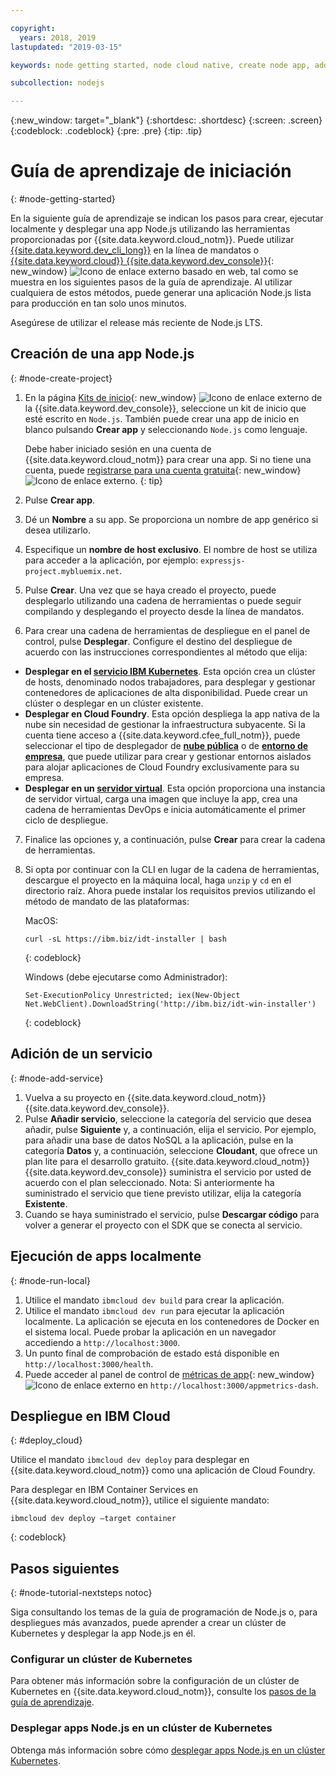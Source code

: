 ```yaml
---

copyright:
  years: 2018, 2019
lastupdated: "2019-03-15"

keywords: node getting started, node cloud native, create node app, add node service, node programming guide, node guide

subcollection: nodejs

---
```


{:new_window: target="_blank"}
{:shortdesc: .shortdesc}
{:screen: .screen}
{:codeblock: .codeblock}
{:pre: .pre}
{:tip: .tip}

# Guía de aprendizaje de iniciación
{: #node-getting-started}

En la siguiente guía de aprendizaje se indican los pasos para crear, ejecutar localmente y desplegar una app Node.js utilizando las herramientas proporcionadas por {{site.data.keyword.cloud_notm}}. Puede utilizar [{{site.data.keyword.dev_cli_long}}](/docs/cli?topic=cloud-cli-ibmcloud-cli#ibmcloud-cli) en la línea de mandatos o [{{site.data.keyword.cloud}} {{site.data.keyword.dev_console}}](https://cloud.ibm.com/developer/appservice/dashboard){: new_window} ![Icono de enlace externo](../icons/launch-glyph.svg "Icono de enlace externo") basado en web, tal como se muestra en los siguientes pasos de la guía de aprendizaje. Al utilizar cualquiera de estos métodos, puede generar una aplicación Node.js lista para producción en tan solo unos minutos.

Asegúrese de utilizar el release más reciente de Node.js LTS.

## Creación de una app Node.js
{: #node-create-project}

1. En la página [Kits de inicio](https://cloud.ibm.com/developer/appservice/starter-kits){: new_window} ![Icono de enlace externo](../icons/launch-glyph.svg "Icono de enlace externo") de la {{site.data.keyword.dev_console}}, seleccione un kit de inicio que esté escrito en `Node.js`. También puede crear una app de inicio en blanco pulsando **Crear app** y seleccionando `Node.js` como lenguaje.

    Debe haber iniciado sesión en una cuenta de {{site.data.keyword.cloud_notm}} para crear una app. Si no tiene una cuenta, puede [registrarse para una cuenta gratuita](https://cloud.ibm.com/registration){: new_window} ![Icono de enlace externo](../icons/launch-glyph.svg "Icono de enlace externo").
    {: tip}

2. Pulse **Crear app**.
3. Dé un **Nombre** a su app. Se proporciona un nombre de app genérico si desea utilizarlo.
4. Especifique un **nombre de host exclusivo**. El nombre de host se utiliza para acceder a la aplicación, por ejemplo: `expressjs-project.mybluemix.net`.
5. Pulse **Crear**. Una vez que se haya creado el proyecto, puede desplegarlo utilizando una cadena de herramientas o puede seguir compilando y desplegando el proyecto desde la línea de mandatos.
6. Para crear una cadena de herramientas de despliegue en el panel de control, pulse **Desplegar**. Configure el destino del despliegue de acuerdo con las instrucciones correspondientes al método que elija:
  * **Desplegar en el [servicio IBM Kubernetes](/docs/apps/deploying?topic=creating-apps-containers-kube#containers)**. Esta opción crea un clúster de hosts, denominado nodos trabajadores, para desplegar y gestionar contenedores de aplicaciones de alta disponibilidad. Puede crear un clúster o desplegar en un clúster existente.
  * **Desplegar en Cloud Foundry**. Esta opción despliega la app nativa de la nube sin necesidad de gestionar la infraestructura subyacente. Si la cuenta tiene acceso a {{site.data.keyword.cfee_full_notm}}, puede seleccionar el tipo de desplegador de **[nube pública](/docs/cloud-foundry-public?topic=cloud-foundry-public-about-cf#about-cf)** o de **[entorno de empresa](/docs/cloud-foundry-public?topic=cloud-foundry-public-cfee#cfee)**, que puede utilizar para crear y gestionar entornos aislados para alojar aplicaciones de Cloud Foundry exclusivamente para su empresa.
  * **Desplegar en un [servidor virtual](/docs/apps?topic=creating-apps-vsi-deploy#vsi-deploy)**. Esta opción proporciona una instancia de servidor virtual, carga una imagen que incluye la app, crea una cadena de herramientas DevOps e inicia automáticamente el primer ciclo de despliegue.

7. Finalice las opciones y, a continuación, pulse **Crear** para crear la cadena de herramientas.

8. Si opta por continuar con la CLI en lugar de la cadena de herramientas, descargue el proyecto en la máquina local, haga `unzip` y `cd` en el directorio raíz. Ahora puede instalar los requisitos previos utilizando el método de mandato de las plataformas:

    MacOS:
    ```
    curl -sL https://ibm.biz/idt-installer | bash
    ```
    {: codeblock}

    Windows (debe ejecutarse como Administrador):
    ```
    Set-ExecutionPolicy Unrestricted; iex(New-Object Net.WebClient).DownloadString('http://ibm.biz/idt-win-installer')
    ```
    {: codeblock}

## Adición de un servicio
{: #node-add-service}

1. Vuelva a su proyecto en {{site.data.keyword.cloud_notm}} {{site.data.keyword.dev_console}}.
2. Pulse **Añadir servicio**, seleccione la categoría del servicio que desea añadir, pulse **Siguiente** y, a continuación, elija el servicio. Por ejemplo, para añadir una base de datos NoSQL a la aplicación, pulse en la categoría **Datos** y, a continuación, seleccione **Cloudant**, que ofrece un plan lite para el desarrollo gratuito. {{site.data.keyword.cloud_notm}} {{site.data.keyword.dev_console}} suministra el servicio por usted de acuerdo con el plan seleccionado.
Nota: Si anteriormente ha suministrado el servicio que tiene previsto utilizar, elija la categoría **Existente**.
3. Cuando se haya suministrado el servicio, pulse **Descargar código** para volver a generar el proyecto con el SDK que se conecta al servicio.

<!--
<video of creating a project and adding a service>
-->

## Ejecución de apps localmente
{: #node-run-local}

1. Utilice el mandato `ibmcloud dev build` para crear la aplicación.
2. Utilice el mandato `ibmcloud dev run` para ejecutar la aplicación localmente. La aplicación se ejecuta en los contenedores de Docker en el sistema local. Puede probar la aplicación en un navegador accediendo a `http://localhost:3000`.
3. Un punto final de comprobación de estado está disponible en `http://localhost:3000/health`.
4. Puede acceder al panel de control de [métricas de app](https://developer.ibm.com/node/monitoring-post-mortem/application-metrics-node-js/){: new_window} ![Icono de enlace externo](../icons/launch-glyph.svg "Icono de enlace externo") en `http://localhost:3000/appmetrics-dash`.

<!--
<video>
-->

## Despliegue en IBM Cloud
{: #deploy_cloud}

Utilice el mandato `ibmcloud dev deploy` para desplegar en {{site.data.keyword.cloud_notm}} como una aplicación de Cloud Foundry. 

Para desplegar en IBM Container Services en {{site.data.keyword.cloud_notm}}, utilice el siguiente mandato:
```
ibmcloud dev deploy –target container 
```
{: codeblock}

## Pasos siguientes
{: #node-tutorial-nextsteps notoc}

Siga consultando los temas de la guía de programación de Node.js o, para despliegues más avanzados, puede aprender a crear un clúster de Kubernetes y desplegar la app Node.js en él.

### Configurar un clúster de Kubernetes
Para obtener más información sobre la configuración de un clúster de Kubernetes en {{site.data.keyword.cloud_notm}}, consulte los [pasos de la guía de aprendizaje](/docs/containers?topic=containers-clusters#clusters).

### Desplegar apps Node.js en un clúster de Kubernetes
Obtenga más información sobre cómo [desplegar apps Node.js en un clúster Kubernetes](/docs/containers?topic=containers-cs_apps_tutorial#cs_apps_tutorial).
